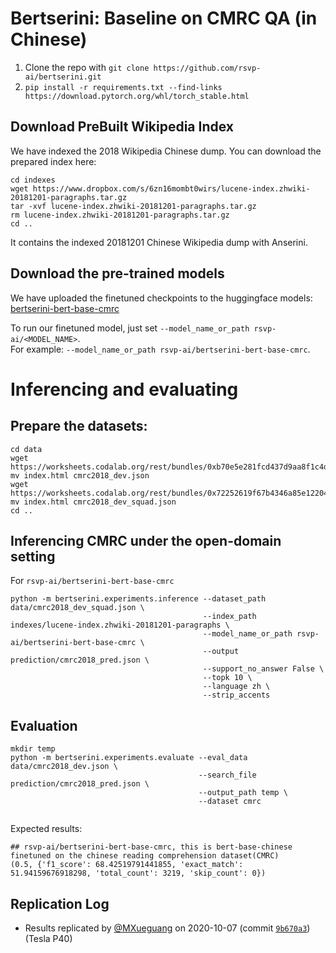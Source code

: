 # Bertserini: Baseline on CMRC QA (in Chinese)

1. Clone the repo with ```git clone https://github.com/rsvp-ai/bertserini.git```
2. ```pip install -r requirements.txt --find-links https://download.pytorch.org/whl/torch_stable.html```

## Download PreBuilt Wikipedia Index

We have indexed the 2018 Wikipedia Chinese dump. You can download the prepared index here:
```
cd indexes
wget https://www.dropbox.com/s/6zn16mombt0wirs/lucene-index.zhwiki-20181201-paragraphs.tar.gz
tar -xvf lucene-index.zhwiki-20181201-paragraphs.tar.gz
rm lucene-index.zhwiki-20181201-paragraphs.tar.gz
cd ..
```
It contains the indexed 20181201 Chinese Wikipedia dump with Anserini.

## Download the pre-trained models

We have uploaded the finetuned checkpoints to the huggingface models: \
[bertserini-bert-base-cmrc](https://huggingface.co/rsvp-ai/bertserini-bert-base-cmrc)


To run our finetuned model, just set ```--model_name_or_path rsvp-ai/<MODEL_NAME>```.  
For example: ```--model_name_or_path rsvp-ai/bertserini-bert-base-cmrc```.

# Inferencing and evaluating

## Prepare the datasets:

```
cd data
wget https://worksheets.codalab.org/rest/bundles/0xb70e5e281fcd437d9aa8f1c4da107ae4/contents/blob/
mv index.html cmrc2018_dev.json
wget https://worksheets.codalab.org/rest/bundles/0x72252619f67b4346a85e122049c3eabd/contents/blob/
mv index.html cmrc2018_dev_squad.json
cd ..
```

## Inferencing CMRC under the open-domain setting
For `rsvp-ai/bertserini-bert-base-cmrc`
```
python -m bertserini.experiments.inference --dataset_path data/cmrc2018_dev_squad.json \
                                           --index_path indexes/lucene-index.zhwiki-20181201-paragraphs \
                                           --model_name_or_path rsvp-ai/bertserini-bert-base-cmrc \
                                           --output prediction/cmrc2018_pred.json \
                                           --support_no_answer False \
                                           --topk 10 \
                                           --language zh \
                                           --strip_accents

```

## Evaluation

```
mkdir temp
python -m bertserini.experiments.evaluate --eval_data data/cmrc2018_dev.json \
                                          --search_file prediction/cmrc2018_pred.json \
                                          --output_path temp \
                                          --dataset cmrc
                                          
```

Expected results:

```
## rsvp-ai/bertserini-bert-base-cmrc, this is bert-base-chinese finetuned on the chinese reading comprehension dataset(CMRC)
(0.5, {'f1_score': 68.42519791441855, 'exact_match': 51.94159676918298, 'total_count': 3219, 'skip_count': 0})
```

## Replication Log

+ Results replicated by [@MXueguang](https://github.com/MXueguang) on 2020-10-07 (commit [`9b670a3`](https://github.com/MXueguang/bertserini/commit/9b670a3942d24eb0188d55a140342257407f9c52)) (Tesla P40)